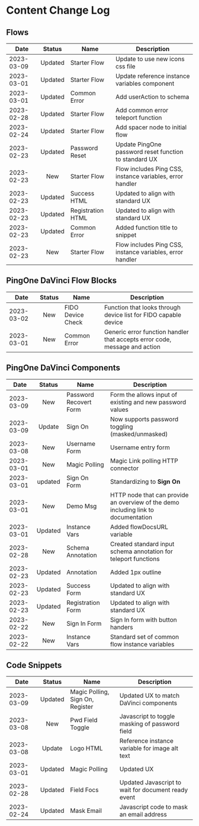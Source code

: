 
# Content Change Log

## Flows

| Date  | Status | Name | Description  |
|---|:---:|---|---|
| 2023-03-09 | Updated | Starter Flow  | Update to use new icons css file |
| 2023-03-01 | Updated | Starter Flow  | Update reference instance variables component |
| 2023-03-01 | Updated | Common Error | Add userAction to schema |
| 2023-02-28 | Updated | Starter Flow  | Add common error teleport function |
| 2023-02-24 | Updated | Starter Flow  | Add spacer node to initial flow |
| 2023-02-23 | Updated | Password Reset | Update PingOne password reset function to standard UX |
| 2023-02-23 | New | Starter Flow | Flow includes Ping CSS, instance variables, error handler |
| 2023-02-23 | Updated | Success HTML | Updated to align with standard UX |
| 2023-02-23 | Updated | Registration HTML | Updated to align with standard UX |
| 2023-02-23 | Updated | Common Error | Added function title to snippet |
| 2023-02-23 | New | Starter Flow | Flow includes Ping CSS, instance variables, error handler |

## PingOne DaVinci Flow Blocks

| Date  | Status | Name | Description  |
|---|:---:|---|---|
| 2023-03-02 | New | FIDO Device Check | Function that looks through device list for FIDO capable device  |
| 2023-03-01 | New | Common Error | Generic error function handler that accepts error code, message and action  |

## PingOne DaVinci Components

| Date  | Status | Name | Description  |
|---|:---:|---|---|
| 2023-03-09 | New | Password Recovert Form | Form the allows input of existing and new password values |
| 2023-03-09 | Update | Sign On | Now supports password toggling (masked/unmasked) |
| 2023-03-08 | New | Username Form | Username entry form |
| 2023-03-01 | New | Magic Polling | Magic Link polling HTTP connector |
| 2023-03-01 | updated | Sign On Form | Standardizing to **Sign On** |
| 2023-03-01 | New | Demo Msg | HTTP node that can provide an overview of the demo including link to documentation |
| 2023-03-01 | Updated | Instance Vars | Added flowDocsURL variable |
| 2023-02-28 | New | Schema Annotation | Created standard input schema annotation for teleport functions |
| 2023-02-23 | Updated | Annotation | Added 1px outline |
| 2023-02-23 | Updated | Success Form | Updated to align with standard UX |
| 2023-02-23 | Updated | Registration Form | Updated to align with standard UX |
| 2023-02-22 | New | Sign In Form | Sign In form with button handers |
| 2023-02-22 | New | Instance Vars | Standard set of common flow instance variables |


## Code Snippets

| Date  | Status | Name | Description  |
|---|:---:|---|---|
| 2023-03-09 | Updated | Magic Polling, Sign On, Register | Updated UX to match DaVinci components |
| 2023-03-08 | New | Pwd Field Toggle | Javascript to toggle masking of password field |
| 2023-03-08 | Update | Logo HTML | Reference instance variable for image alt text |
| 2023-03-01 | Updated | Magic Polling | Updated UX |
| 2023-02-28 | Updated | Field Focs  | Updated Javascript to wait for document ready event |
| 2023-02-24 | Updated | Mask Email  | Javascript code to mask an email address |
